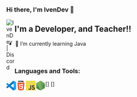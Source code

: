 ### Hi there, I'm IvenDev 👋

<img align="left" alt="IvenDev | Discord" width="22px" src="https://cdn.discordapp.com/attachments/841718914966355978/903971044665229312/wzKCgoKCgoKCjoX9UvauUeGAfLElEAAAAASUVORK5CYII.png" />

## I'm a Developer, and Teacher!!
- 🌱 I’m currently learning Java 
<br />

### Languages and Tools:

[<img align="left" alt="Visual Studio Code" width="26px" src="https://raw.githubusercontent.com/github/explore/80688e429a7d4ef2fca1e82350fe8e3517d3494d/topics/visual-studio-code/visual-studio-code.png" />][youtube]
[<img align="left" alt="HTML5" width="26px" src="https://raw.githubusercontent.com/github/explore/80688e429a7d4ef2fca1e82350fe8e3517d3494d/topics/html/html.png" />]
[<img align="left" alt="JavaScript" width="26px" src="https://raw.githubusercontent.com/github/explore/80688e429a7d4ef2fca1e82350fe8e3517d3494d/topics/javascript/javascript.png" />][youtube]
[<img align="left" alt="Node.js" width="26px" src="https://raw.githubusercontent.com/github/explore/80688e429a7d4ef2fca1e82350fe8e3517d3494d/topics/nodejs/nodejs.png" />]

<br />

[discord]: https://discord.gg/KExxsdxVGd
[youtube]: http://ivendev/

